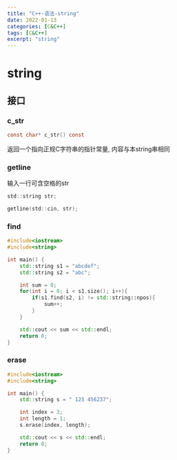 ```yaml
---
title: "C++-语法-string"
date: 2022-01-13
categories: [C&C++]
tags: [C&C++]
excerpt: "string"
---
```


# string

## 接口

### c_str

```c
const char* c_str() const
```

返回一个指向正规C字符串的指针常量, 内容与本string串相同

### getline

输入一行可含空格的str

```c
std::string str;

getline(std::cin, str);
```

### find

```c++
#include<iostream>
#include<string>

int main() {
    std::string s1 = "abcdef";
    std::string s2 = "abc";

    int sum = 0;
    for(int i = 0; i < s1.size(); i++){
        if(s1.find(s2, i) != std::string::npos){
            sum++;
        }
    }

    std::cout << sum << std::endl;
    return 0;
}
```

### erase

```c++
#include<iostream>
#include<string>

int main() {
    std::string s = " 123 456237";

    int index = 3;
    int length = 1;
    s.erase(index, length);

    std::cout << s << std::endl;
    return 0;
}
```